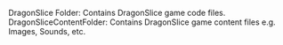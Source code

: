 DragonSlice Folder: Contains DragonSlice game code files.
DragonSliceContentFolder: Contains DragonSlice game content files e.g. Images, Sounds, etc.